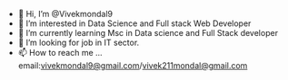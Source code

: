 - 👋 Hi, I’m @Vivekmondal9
- 👀 I’m interested in Data Science and Full stack Web Developer
- 🌱 I’m currently learning Msc in Data science and Full Stack developer
- 💞️ I’m looking for job in IT sector.
- 📫 How to reach me ... email:vivekmondal9@gmail.com/vivek211mondal@gmail.com

<!---
Vivekmondal9/Vivekmondal9 is a ✨ special ✨ repository because its `README.md` (this file) appears on your GitHub profile.
You can click the Preview link to take a look at your changes.
--->
